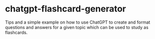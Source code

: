 # chatgpt-flashcard-generator
Tips and a simple example on how to use ChatGPT to create and format questions and answers for a given topic which can be used to study as flashcards.
